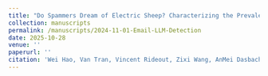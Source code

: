 ```yaml
---
title: "Do Spammers Dream of Electric Sheep? Characterizing the Prevalence of LLM-Generated Malicious Emails"
collection: manuscripts
permalink: /manuscripts/2024-11-01-Email-LLM-Detection
date: 2025-10-28
venue: ''
paperurl: ''
citation: 'Wei Hao, Van Tran, Vincent Rideout, Zixi Wang, AnMei Dasbach-Prisk, M. H. Afifi, Junfeng Yang, Ethan Katz-Bassett, Grant Ho, Asaf Cidon. &quot;Characterizing the Prevalence of LLM-Generated Malicious Emails&quot;, <i> ACM Internet Measurement Conference (IMC)</i>, 2025.'
---
```

